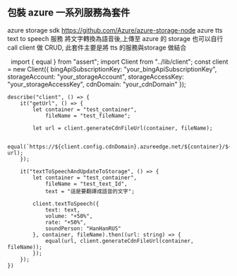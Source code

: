 ## 包裝 azure 一系列服務為套件
azure storage sdk https://github.com/Azure/azure-storage-node
azure tts text to speech 服務
將文字轉換為語音後,上傳至 azure 的 storage
也可以自行call client 做 CRUD,
此套件主要是將 tts 的服務與storage 做結合




    import { equal } from "assert";
    import Client from "../lib/client";
    const client = new Client({
        bingApiSubscriptionKey: "your_bingApiSubscriptionKey",
        storageAccount: "your_storageAccount",
        storageAccessKey: "your_storageAccessKey",
        cdnDomain: "your_cdnDomain"
    });

    describe("client", () => {
        it("getUrl", () => {
            let container = "test_container",
                fileName = "test_fileName";

            let url = client.generateCdnFileUrl(container, fileName);

            equal(`https://${client.config.cdnDomain}.azureedge.net/${container}/${fileName}.mp3`, url);
        });

        it("textToSpeechAndUpdateToStorage", () => {
            let container = "test_container",
                fileName = "test_text_Id",
                text = "這是要翻譯成語音的文字";

            client.textToSpeech({
                text: text,
                volume: "+50%",
                rate: "+50%",
                soundPerson: "HanHanRUS"
            }, container, fileName).then((url: string) => {
                equal(url, client.generateCdnFileUrl(container, fileName));
            });
        });
    })
